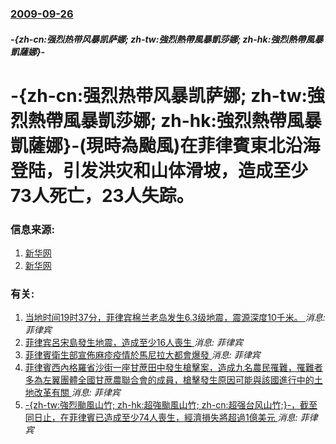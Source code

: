 ### [2009-09-26](/news/2009/09/26/index.md)

##### -{zh-cn:强烈热带风暴凯萨娜; zh-tw:強烈熱帶風暴凱莎娜; zh-hk:強烈熱帶風暴凱薩娜}-
# -{zh-cn:强烈热带风暴凯萨娜; zh-tw:強烈熱帶風暴凱莎娜; zh-hk:強烈熱帶風暴凱薩娜}-(現時為颱風)在菲律賓東北沿海登陆，引发洪灾和山体滑坡，造成至少73人死亡，23人失踪。




### 信息来源:

1. [新华网](http://news.xinhuanet.com/world/2009-09/28/content_12118730.htm)
2. [新华网](http://news.xinhuanet.com/world/2009-09/28/content_12118731.htm)

### 有关:

1. [当地时间19时37分，菲律宾棉兰老岛发生6.3级地震，震源深度10千米。 ](/news/2019/10/16/当地时间19时37分-菲律宾棉兰老岛发生63级地震-震源深度10千米.md) _消息: 菲律宾_
2. [菲律宾呂宋島發生地震，造成至少16人喪生 ](/news/2019/04/22/菲律宾呂宋島發生地震-造成至少16人喪生.md) _消息: 菲律宾_
3. [菲律賓衛生部宣佈麻疹疫情於馬尼拉大都會爆發 ](/news/2019/02/6/菲律賓衛生部宣佈麻疹疫情於馬尼拉大都會爆發.md) _消息: 菲律宾_
4. [菲律賓西內格羅省沙街一座甘蔗田中發生槍擊案，造成九名農民罹難，罹難者多為左翼團體全國甘蔗農聯合會的成員，槍擊發生原因可能與該國進行中的土地改革有關 ](/news/2018/10/20/菲律賓西內格羅省沙街一座甘蔗田中發生槍擊案-造成九名農民罹難-罹難者多為左翼團體全國甘蔗農聯合會的成員-槍擊發生原因可能.md) _消息: 菲律宾_
5. [-{zh-tw:強烈颱風山竹; zh-hk:超強颱風山竹; zh-cn:超强台风山竹;}-，截至同日止，在菲律賓已造成至少74人喪生，經濟損失將超過1億美元 ](/news/2018/09/18/zh-tw-強烈颱風山竹-zh-hk-超強颱風山竹-zh-cn-超强台风山竹-截至同日止-在菲律賓已造成至.md) _消息: 菲律宾_

